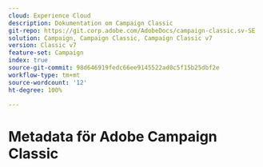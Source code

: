 ```yaml
---
cloud: Experience Cloud
description: Dokumentation om Campaign Classic
git-repo: https://git.corp.adobe.com/AdobeDocs/campaign-classic.sv-SE
solution: Campaign, Campaign Classic, Campaign Classic v7
version: Classic v7
feature-set: Campaign
index: true
source-git-commit: 98d646919fedc66ee9145522ad0c5f15b25dbf2e
workflow-type: tm+mt
source-wordcount: '12'
ht-degree: 100%

---
```



# Metadata för Adobe Campaign Classic
